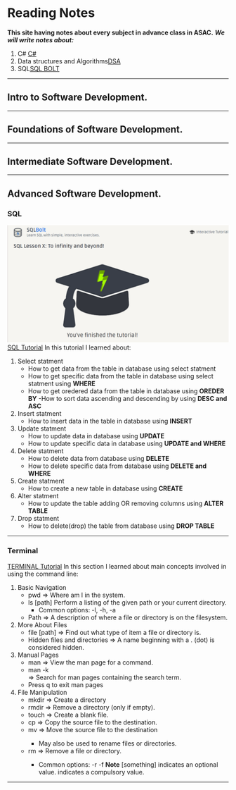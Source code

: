 # Reading Notes

**This site having notes about every subject in advance class in ASAC.**
***We will write notes about:***
1. C# [C#](https://eff.org)
2. Data structures and Algorithms[DSA](https://rob-bell.net/2009/06/a-beginners-guide-to-big-o-notation)
3. SQL[SQL BOLT](https://sqlbolt.com/)
---


## Intro to Software Development.
---
## Foundations of Software Development.
---
## Intermediate Software Development.
---
## Advanced Software Development.

### SQL
![SQL_image](images/sql.png)
[SQL Tutorial]( https://landing.chartio.com/download-learn-sql)
In this tutorial I learned about:
1. Select statment
    - How to get data from the table in database using select statment
    - How to get specific data from the table in database using select statment using **WHERE** 
    - How to get oredered data from the table in database using **OREDER BY**
    -How to sort data ascending and descending by using **DESC and ASC** 
2. Insert statment 
    - How to insert data in the table in database using **INSERT** 
3. Update statment
    - How to update data in database using **UPDATE** 
    - How to update specific data in database using **UPDATE and WHERE**
4. Delete statment
    - How to delete data from database using **DELETE** 
    - How to delete specific data from database using **DELETE and WHERE**      
5. Create statment
    - How to create a new table in database using **CREATE** 
6. Alter statment
    - How to update the table adding OR removing columns using **ALTER TABLE** 
7. Drop statment
    - How to delete(drop) the table from database using **DROP TABLE**          
---

### Terminal
[TERMINAL Tutorial](https://canvas.instructure.com/courses/4339683/assignments/28365168)
In this section I learned about main concepts involved in using the command line:
1. Basic Navigation
    - pwd => Where am I in the system.
    - ls [path] Perform a listing of the given path or your current directory.
        - Common options: -l, -h, -a
    - Path => A description of where a file or directory is on the filesystem.
2. More About Files
    - file [path] => Find out what type of item a file or directory is. 
    - Hidden files and directories => A name beginning with a . (dot) is considered hidden.
3. Manual Pages
    - man <command> => View the man page for a command.
    - man -k <search term> => Search for man pages containing the search term.
    - Press q to exit man pages
4. File Manipulation
    - mkdir <directory name> => Create a directory
    - rmdir <directory name> => Remove a directory (only if empty).
    - touch <file name> => Create a blank file.
    - cp <source> <destination> => Copy the source file to the destination.
    - mv <source> <destination> => Move the source file to the destination
        - May also be used to rename files or directories.
    - rm <path> => Remove a file or directory.
        - Common options: -r -f
**Note** [something] indicates an optional value. <something> indicates a compulsory value.
---






    


    

